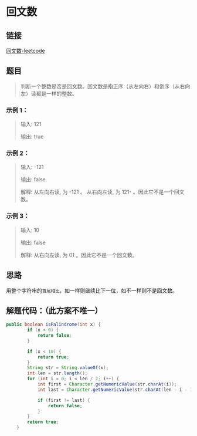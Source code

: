# 回文数

## 链接
[回文数-leetcode](https://leetcode-cn.com/problems/palindrome-number/)

## 题目
> 判断一个整数是否是回文数。回文数是指正序（从左向右）和倒序（从右向左）读都是一样的整数。

### 示例 1：
> 输入: 121
>
> 输出: true

### 示例 2：

> 输入: -121
>
> 输出: false
>
> 解释: 从左向右读, 为 -121 。 从右向左读, 为 121- 。因此它不是一个回文数。


### 示例 3：

> 输入: 10
>
> 输出: false
>
> 解释: 从右向左读, 为 01 。因此它不是一个回文数。

## 思路

用整个字符串的```首尾相比```，如一样则继续比下一位，如不一样则不是回文数。

## 解题代码：（此方案不唯一）
```java
public boolean isPalindrome(int x) {
        if (x < 0) {
            return false;
        }

        if (x < 10) {
            return true;
        }
        String str = String.valueOf(x);
        int len = str.length();
        for (int i = 0; i < len / 2; i++) {
            int first = Character.getNumericValue(str.charAt(i));
            int last = Character.getNumericValue(str.charAt(len - i - 1));

            if (first != last) {
                return false;
            }
        }
        return true;
    }

```